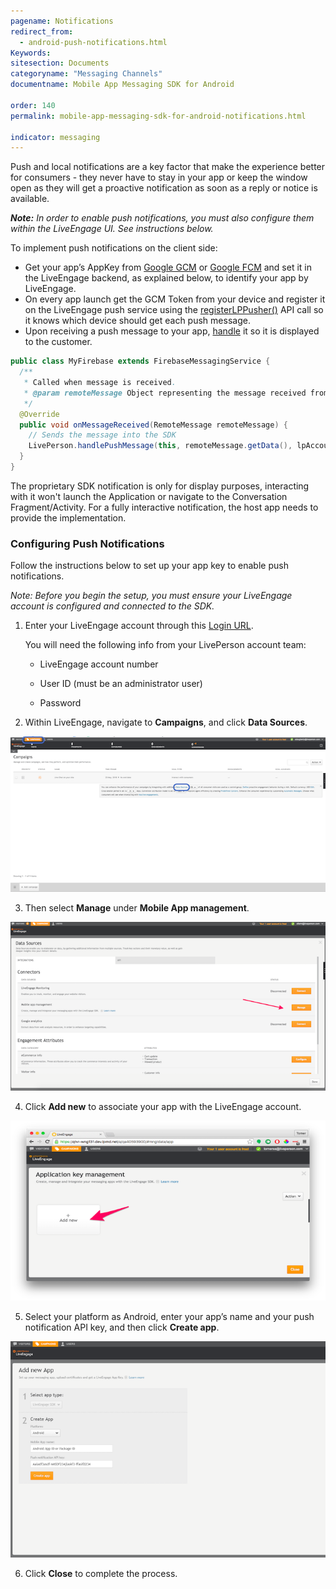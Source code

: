 ```yaml
---
pagename: Notifications
redirect_from:
  - android-push-notifications.html
Keywords:
sitesection: Documents
categoryname: "Messaging Channels"
documentname: Mobile App Messaging SDK for Android

order: 140
permalink: mobile-app-messaging-sdk-for-android-notifications.html

indicator: messaging
---
```


Push and local notifications are a key factor that make the experience better for consumers - they never have to stay in your app or keep the window open as they will get a proactive notification as soon as a reply or notice is available.

_**Note:** In order to enable push notifications, you must also configure them within the LiveEngage UI. See instructions below._

To implement push notifications on the client side:

- Get your app’s AppKey from [Google GCM](https://developers.google.com/cloud-messaging/gcm) or [Google FCM](https://firebase.google.com/docs/cloud-messaging/) and set it in the LiveEngage backend, as explained below, to identify your app by LiveEngage.
- On every app launch get the GCM Token from your device and register it on the LiveEngage push service using the [registerLPPusher()](android-registerlppusher.html) API call so it knows which device should get each push message.
- Upon receiving a push message to your app, [handle](android-handlepush.html) it so it is displayed to the customer.


```java
public class MyFirebase extends FirebaseMessagingService {
  /**
   * Called when message is received.
   * @param remoteMessage Object representing the message received from Firebase Cloud Messaging.
   */
  @Override
  public void onMessageReceived(RemoteMessage remoteMessage) {
    // Sends the message into the SDK
    LivePerson.handlePushMessage(this, remoteMessage.getData(), lpAccount, true);
  }
}
```

<div class="important">
The proprietary SDK notification is only for display purposes, interacting with it won't launch the Application or navigate to the Conversation Fragment/Activity. For a fully interactive notification, the host app needs to provide the implementation.
</div>

### Configuring Push Notifications

Follow the instructions below to set up your app key to enable push notifications.

*Note: Before you begin the setup, you must ensure your LiveEngage account is configured and connected to the SDK.*

1. Enter your LiveEngage account through this [Login URL](https://authentication.liveperson.net/login.html?lpservice=liveEngage&servicepath=a%2F~~accountid~~%2F%23%2C~~ssokey~~).

	You will need the following info from your LivePerson account team:

	* LiveEngage account number

	* User ID (must be an administrator user)

	* Password

2. Within LiveEngage, navigate to **Campaigns**, and click **Data Sources**.

![campaigns](img/campaigns.png)

3. Then select **Manage** under **Mobile App management**.

![app](img/mobieAppManagement.png)

4. Click **Add new** to associate your app with the LiveEngage account.

![keymanagement](img/keymanagement.png)

5. Select your platform as Android, enter your app’s name and your push notification API key, and then click **Create app**.

![addnewapp](img/addnewapp.png)

6. Click **Close** to complete the process.
